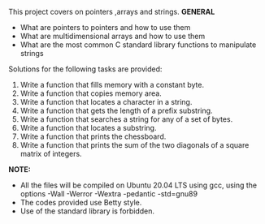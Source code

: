 This project covers on pointers ,arrays and strings.
**GENERAL**

* What are pointers to pointers and how to use them
* What are multidimensional arrays and how to use them
* What are the most common C standard library functions to manipulate strings

Solutions for the following tasks are provided:
1. Write a function that fills memory with a constant byte.
2. Write a function that copies memory area.
3. Write a function that locates a character in a string.
4. Write a function that gets the length of a prefix substring.
5. Write a function that searches a string for any of a set of bytes.
6. Write a function that locates a substring.
7. Write a function that prints the chessboard.
8. Write a function that prints the sum of the two diagonals of a square matrix of integers.


**NOTE:**
* All the  files will be compiled on Ubuntu 20.04 LTS using gcc, using the options -Wall -Werror -Wextra -pedantic -std=gnu89
* The codes provided use Betty style.
* Use of the standard library is forbidden.

